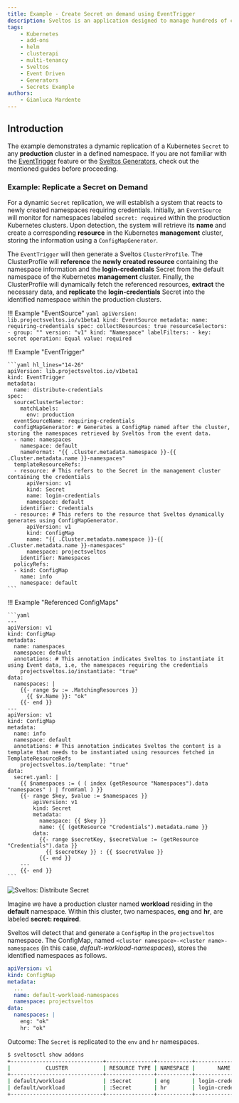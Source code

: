```yaml
---
title: Example - Create Secret on demand using EventTrigger
description: Sveltos is an application designed to manage hundreds of clusters by providing declarative APIs to deploy Kubernetes add-ons across multiple clusters.
tags:
    - Kubernetes
    - add-ons
    - helm
    - clusterapi
    - multi-tenancy
    - Sveltos
    - Event Driven
    - Generators
    - Secrets Example
authors:
    - Gianluca Mardente
---
```


## Introduction

The example demonstrates a dynamic replication of a Kubernetes `Secret` to any __production__ cluster in a defined namespace. If you are not familiar with the [EventTrigger](./templating.md) feature or the [Sveltos Generators](./generators.md), check out the mentioned guides before proceeding.

### Example: Replicate a Secret on Demand

For a dynamic `Secret` replication, we will establish a system that reacts to newly created namespaces requiring credentials. Initially, an `EventSource` will monitor for namespaces labeled `secret: required` within the production Kubernetes clusters. Upon detection, the system will retrieve its **name** and create a corresponding **resource** in the Kubernetes **management** cluster, storing the information using a `ConfigMapGenerator`.

The `EventTrigger` will then generate a Sveltos `ClusterProfile`. The ClusterProfile will **reference** the **newly created resource** containing the namespace information and the **login-credentials** Secret from the default namespace of the Kubernetes **management** cluster. Finally, the ClusterProfile will dynamically fetch the referenced resources, **extract** the necessary data, and **replicate** the **login-credentials** Secret into the identified namespace within the production clusters.

!!! Example "EventSource"
    ```yaml
    apiVersion: lib.projectsveltos.io/v1beta1
    kind: EventSource
    metadata:
      name: requiring-credentials
    spec:
      collectResources: true
      resourceSelectors:
      - group: ""
        version: "v1"
        kind: "Namespace"
        labelFilters:
        - key: secret
          operation: Equal
          value: required
    ```

!!! Example "EventTrigger"

    ```yaml hl_lines="14-26"
    apiVersion: lib.projectsveltos.io/v1beta1
    kind: EventTrigger
    metadata:
      name: distribute-credentials
    spec:
      sourceClusterSelector:
        matchLabels:
          env: production
      eventSourceName: requiring-credentials
      configMapGenerator: # Generates a ConfigMap named after the cluster, storing the namespaces retrieved by Sveltos from the event data.
      - name: namespaces
        namespace: default
        nameFormat: "{{ .Cluster.metadata.namespace }}-{{ .Cluster.metadata.name }}-namespaces"
      templateResourceRefs:
      - resource: # This refers to the Secret in the management cluster containing the credentials
          apiVersion: v1
          kind: Secret
          name: login-credentials
          namespace: default
        identifier: Credentials
      - resource: # This refers to the resource that Sveltos dynamically generates using ConfigMapGenerator.
          apiVersion: v1
          kind: ConfigMap
          name: "{{ .Cluster.metadata.namespace }}-{{ .Cluster.metadata.name }}-namespaces"
          namespace: projectsveltos
        identifier: Namespaces
      policyRefs:
      - kind: ConfigMap
        name: info
        namespace: default
    ```

!!! Example "Referenced ConfigMaps"

    ```yaml
    ---
    apiVersion: v1
    kind: ConfigMap
    metadata:
      name: namespaces
      namespace: default
      annotations: # This annotation indicates Sveltos to instantiate it using Event data, i.e, the namespaces requiring the credentials
        projectsveltos.io/instantiate: "true"
    data:
      namespaces: |
        {{- range $v := .MatchingResources }}
          {{ $v.Name }}: "ok"
        {{- end }}
    ---
    apiVersion: v1
    kind: ConfigMap
    metadata:
      name: info
      namespace: default
      annotations: # This annotation indicates Sveltos the content is a template that needs to be instantiated using resources fetched in TemplateResourceRefs
        projectsveltos.io/template: "true"
    data:
      secret.yaml: |
        {{ $namespaces := ( ( index (getResource "Namespaces").data "namespaces" ) | fromYaml ) }}
        {{- range $key, $value := $namespaces }}
            apiVersion: v1
            kind: Secret
            metadata:
              namespace: {{ $key }}
              name: {{ (getResource "Credentials").metadata.name }}
            data:
              {{- range $secretKey, $secretValue := (getResource "Credentials").data }}
                {{ $secretKey }} : {{ $secretValue }}
              {{- end }}
        ---
        {{- end }}
    ```

![Sveltos: Distribute Secret](../assets/distribute_secret.gif)

Imagine we have a production cluster named __workload__ residing in the __default__ namespace. Within this cluster, two namespaces, __eng__ and __hr__, are labeled __secret: required__.

Sveltos will detect that and generate a `ConfigMap` in the `projectsveltos` namespace. The ConfigMap, named `<cluster namespace>-<cluster name>-namespaces` (in this case, _default-workload-namespaces_), stores the identified namespaces as follows.

 ```yaml
 apiVersion: v1
 kind: ConfigMap
 metadata:
   ...
   name: default-workload-namespaces
   namespace: projectsveltos
 data:
   namespaces: |
     eng: "ok"
     hr: "ok"
 ```

 Outcome: The `Secret` is replicated to the `env` and `hr` namespaces.

 ```bash
 $ sveltosctl show addons
 +-----------------------------+---------------+-----------+-------------------+---------+-------------------------------+---------------------------------------------+
 |           CLUSTER           | RESOURCE TYPE | NAMESPACE |       NAME        | VERSION |             TIME              |                  PROFILES                   |
 +-----------------------------+---------------+-----------+-------------------+---------+-------------------------------+---------------------------------------------+
 | default/workload            | :Secret       | eng       | login-credentials | N/A     | 2025-02-28 14:23:08 +0100 CET | ClusterProfile/sveltos-lbh9me2lr77gokea2u5u |
 | default/workload            | :Secret       | hr        | login-credentials | N/A     | 2025-02-28 14:23:08 +0100 CET | ClusterProfile/sveltos-lbh9me2lr77gokea2u5u |
 +-----------------------------+---------------+-----------+-------------------+---------+-------------------------------+---------------------------------------------+
 ```